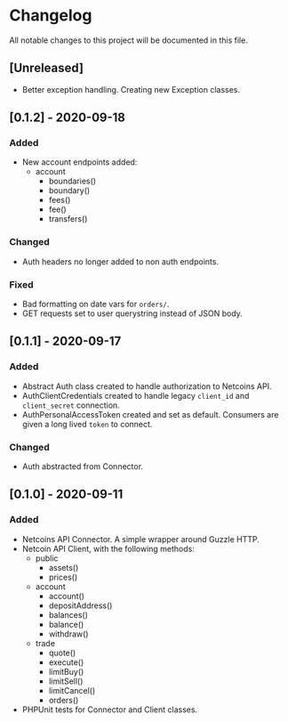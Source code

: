 # Changelog
All notable changes to this project will be documented in this file.

## [Unreleased]
- Better exception handling. Creating new Exception classes.

## [0.1.2] - 2020-09-18
### Added
- New account endpoints added:
    - account
        - boundaries()
        - boundary()
        - fees()
        - fee()
        - transfers()
### Changed
- Auth headers no longer added to non auth endpoints.
### Fixed
- Bad formatting on date vars for `orders/`.
- GET requests set to user querystring instead of JSON body.

## [0.1.1] - 2020-09-17
### Added
- Abstract Auth class created to handle authorization to Netcoins API.
- AuthClientCredentials created to handle legacy `client_id` and `client_secret` connection.
- AuthPersonalAccessToken created and set as default. Consumers are given a long lived `token` to connect.
### Changed
- Auth abstracted from Connector.

## [0.1.0] - 2020-09-11
### Added
- Netcoins API Connector. A simple wrapper around Guzzle HTTP.
- Netcoin API Client, with the following methods:
    - public
        - assets()
        - prices()
    - account
        - account()
        - depositAddress()
        - balances()
        - balance()
        - withdraw()
    - trade
        - quote()
        - execute()
        - limitBuy()
        - limitSell()
        - limitCancel()
        - orders()
- PHPUnit tests for Connector and Client classes.
